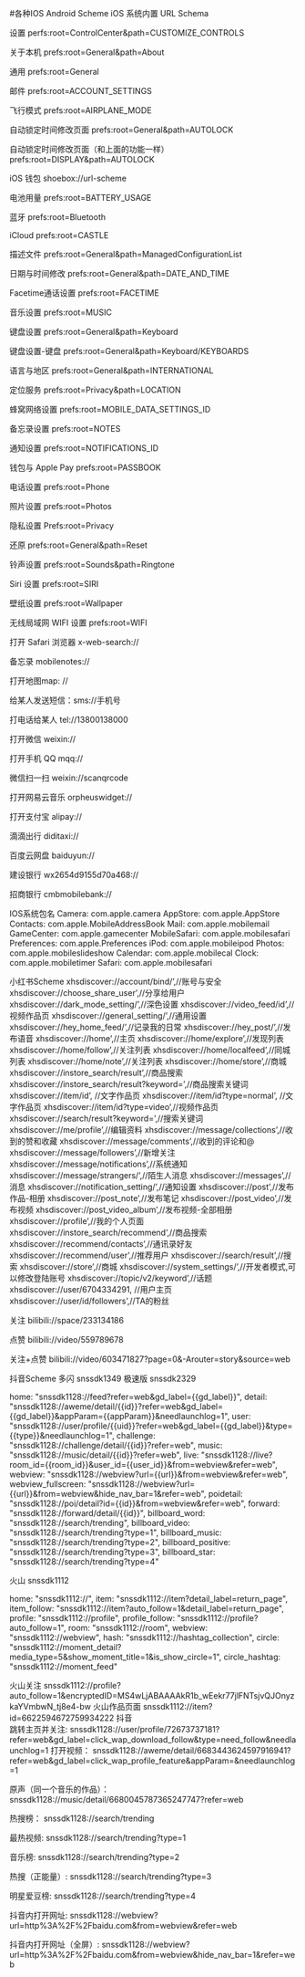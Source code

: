 #各种IOS Android Scheme
iOS 系统内置 URL Schema


设置 perfs:root=ControlCenter&path=CUSTOMIZE_CONTROLS

关于本机 prefs:root=General&path=About

通用 prefs:root=General

邮件 prefs:root=ACCOUNT_SETTINGS

飞行模式 prefs:root=AIRPLANE_MODE

自动锁定时间修改页面 prefs:root=General&path=AUTOLOCK

自动锁定时间修改页面（和上面的功能一样） prefs:root=DISPLAY&path=AUTOLOCK

iOS 钱包 shoebox://url-scheme

电池用量 prefs:root=BATTERY_USAGE

蓝牙 prefs:root=Bluetooth

iCloud prefs:root=CASTLE

描述文件 prefs:root=General&path=ManagedConfigurationList

日期与时间修改 prefs:root=General&path=DATE_AND_TIME

Facetime通话设置 prefs:root=FACETIME

音乐设置 prefs:root=MUSIC

键盘设置 prefs:root=General&path=Keyboard

键盘设置-键盘 prefs:root=General&path=Keyboard/KEYBOARDS

语言与地区 prefs:root=General&path=INTERNATIONAL

定位服务 prefs:root=Privacy&path=LOCATION

蜂窝网络设置 prefs:root=MOBILE_DATA_SETTINGS_ID

备忘录设置 prefs:root=NOTES

通知设置 prefs:root=NOTIFICATIONS_ID

钱包与 Apple Pay prefs:root=PASSBOOK

电话设置 prefs:root=Phone

照片设置 prefs:root=Photos

隐私设置 Prefs:root=Privacy

还原 prefs:root=General&path=Reset

铃声设置 prefs:root=Sounds&path=Ringtone

Siri 设置 prefs:root=SIRI

壁纸设置 prefs:root=Wallpaper

无线局域网 WIFI 设置 prefs:root=WIFI

打开 Safari 浏览器 x-web-search://

备忘录 mobilenotes://

打开地图map: //

给某人发送短信：sms://手机号

打电话给某人 tel://13800138000

打开微信 weixin://

打开手机 QQ mqq://

微信扫一扫 weixin://scanqrcode

打开网易云音乐 orpheuswidget://

打开支付宝 alipay://

滴滴出行 diditaxi://

百度云网盘 baiduyun://

建设银行 wx2654d9155d70a468://

招商银行 cmbmobilebank://

IOS系统包名
Camera:       com.apple.camera
AppStore:     com.apple.AppStore
Contacts:     com.apple.MobileAddressBook
Mail:         com.apple.mobilemail
GameCenter:   com.apple.gamecenter
MobileSafari: com.apple.mobilesafari
Preferences:  com.apple.Preferences
iPod:         com.apple.mobileipod
Photos:       com.apple.mobileslideshow
Calendar:     com.apple.mobilecal
Clock:        com.apple.mobiletimer
Safari:       com.apple.mobilesafari




小红书Scheme
xhsdiscover://account/bind/’,//账号与安全
xhsdiscover://choose_share_user’,//分享给用户
xhsdiscover://dark_mode_setting/’,//深色设置
xhsdiscover://video_feed/id’,//视频作品页
xhsdiscover://general_setting/’,//通用设置
xhsdiscover://hey_home_feed/’,//记录我的日常
xhsdiscover://hey_post/’,//发布语音
xhsdiscover://home’,//主页
xhsdiscover://home/explore’,//发现列表
xhsdiscover://home/follow’,//关注列表
xhsdiscover://home/localfeed’,//同城列表
xhsdiscover://home/note’,//关注列表
xhsdiscover://home/store’,//商城
xhsdiscover://instore_search/result’,//商品搜索
xhsdiscover://instore_search/result?keyword=’,//商品搜索关键词
xhsdiscover://item/id’, //文字作品页
xhsdiscover://item/id?type=normal’, //文字作品页
xhsdiscover://item/id?type=video’,//视频作品页
xhsdiscover://search/result?keyword=’,//搜索关键词
xhsdiscover://me/profile’,//编辑资料
xhsdiscover://message/collections’,//收到的赞和收藏
xhsdiscover://message/comments’,//收到的评论和@
xhsdiscover://message/followers’,//新增关注
xhsdiscover://message/notifications’,//系统通知
xhsdiscover://message/strangers/’,//陌生人消息
xhsdiscover://messages’,//消息
xhsdiscover://notification_setting/’,//通知设置
xhsdiscover://post’,//发布作品-相册
xhsdiscover://post_note’,//发布笔记
xhsdiscover://post_video’,//发布视频
xhsdiscover://post_video_album’,//发布视频-全部相册
xhsdiscover://profile’,//我的个人页面
xhsdiscover://instore_search/recommend’,//商品搜索
xhsdiscover://recommend/contacts’,//通讯录好友
xhsdiscover://recommend/user’,//推荐用户
xhsdiscover://search/result’,//搜索
xhsdiscover://store’,//商城
xhsdiscover://system_settings/’,//开发者模式,可以修改登陆账号
xhsdiscover://topic/v2/keyword’,//话题
xhsdiscover://user/6704334291, //用户主页
xhsdiscover://user/id/followers’,//TA的粉丝


关注
bilibili://space/233134186

点赞
bilibili://video/559789678

关注+点赞
bilibili://video/603471827?page=0&-Arouter=story&source=web

抖音Scheme  多闪 snssdk1349 极速版 snssdk2329 

home: "snssdk1128://feed?refer=web&gd_label={{gd_label}}",
detail: "snssdk1128://aweme/detail/{{id}}?refer=web&gd_label={{gd_label}}&appParam={{appParam}}&needlaunchlog=1",
user: "snssdk1128://user/profile/{{uid}}?refer=web&gd_label={{gd_label}}&type={{type}}&needlaunchlog=1",
challenge: "snssdk1128://challenge/detail/{{id}}?refer=web",
music: "snssdk1128://music/detail/{{id}}?refer=web",
live: "snssdk1128://live?room_id={{room_id}}&user_id={{user_id}}&from=webview&refer=web",
webview: "snssdk1128://webview?url={{url}}&from=webview&refer=web",
webview_fullscreen: "snssdk1128://webview?url={{url}}&from=webview&hide_nav_bar=1&refer=web",
poidetail: "snssdk1128://poi/detail?id={{id}}&from=webview&refer=web",
forward: "snssdk1128://forward/detail/{{id}}",
billboard_word: "snssdk1128://search/trending",
billboard_video: "snssdk1128://search/trending?type=1",
billboard_music: "snssdk1128://search/trending?type=2",
billboard_positive: "snssdk1128://search/trending?type=3",
billboard_star: "snssdk1128://search/trending?type=4"

火山 snssdk1112

home: "snssdk1112://",
item: "snssdk1112://item?detail_label=return_page",
item_follow: "snssdk1112://item?auto_follow=1&detail_label=return_page",
profile: "snssdk1112://profile",
profile_follow: "snssdk1112://profile?auto_follow=1",
room: "snssdk1112://room",
webview: "snssdk1112://webview",
hash: "snssdk1112://hashtag_collection",
circle: "snssdk1112://moment_detail?media_type=5&show_moment_title=1&is_show_circle=1",
circle_hashtag: "snssdk1112://moment_feed"

火山关注
snssdk1112://profile?auto_follow=1&encryptedID=MS4wLjABAAAAkR1b_wEekr77jlFNTsjvQJOnyzkaYVmbwN_tj8e4-bw
火山作品页面 snssdk1112://item?id=6622594672759934222
抖音      
跳转主页并关注: snssdk1128://user/profile/72673737181?refer=web&gd_label=click_wap_download_follow&type=need_follow&needlaunchlog=1
打开视频： snssdk1128://aweme/detail/6683443624597916941?refer=web&gd_label=click_wap_profile_feature&appParam=&needlaunchlog=1

原声（同一个音乐的作品）： snssdk1128://music/detail/6680045787365247747?refer=web

热搜榜： snssdk1128://search/trending

最热视频: snssdk1128://search/trending?type=1

音乐榜: snssdk1128://search/trending?type=2

热搜（正能量）: snssdk1128://search/trending?type=3

明星爱豆榜: snssdk1128://search/trending?type=4

抖音内打开网址: snssdk1128://webview?url=http%3A%2F%2Fbaidu.com&from=webview&refer=web

抖音内打开网址（全屏）: snssdk1128://webview?url=http%3A%2F%2Fbaidu.com&from=webview&hide_nav_bar=1&refer=web
